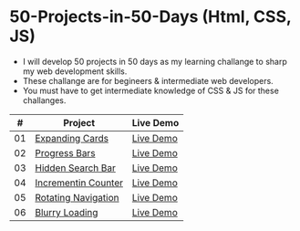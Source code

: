 # 50-Projects-in-50-Days (Html, CSS, JS)

- I will develop 50 projects in 50 days as my learning challange to sharp my web development skills.
- These challange are for begineers & intermediate web developers.
- You must have to get intermediate knowledge of CSS & JS for these challanges.

|  #  | Project                                                                                                                     | Live Demo                                                                         |
| :-: | --------------------------------------------------------------------------------------------------------------------------- | --------------------------------------------------------------------------------- |
| 01  | [Expanding Cards](P1%20-%20Expanding%20Cards)                             | [Live Demo](https://expandingcards-p1.netlify.app) |
| 02  | [Progress Bars](P2%20-%20Progress%20Step)                             | [Live Demo](https://progress-bar-p2.netlify.app) |
| 03  | [Hidden Search Bar](P4%20-%20Hidden%20Search)                             | [Live Demo](https://hidden-search-bar-p3.netlify.app) |
| 04  | [Incrementin Counter](P15%20-%20Incrementing%20Counter)                             | [Live Demo](https://incrementing-counter-p4.netlify.app) |
| 05  | [Rotating Navigation](P3%20-%20Rotating%20Navigation)                             | [Live Demo](https://rotating-nav-p4.netlify.app) |
| 06  | [Blurry Loading](P3%20-%20Rotating%20Navigation)                             | [Live Demo](https://rotating-nav-p4.netlify.app) |
